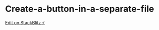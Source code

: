 # Create-a-button-in-a-separate-file

[Edit on StackBlitz ⚡️](https://stackblitz.com/edit/react-jpxhml)